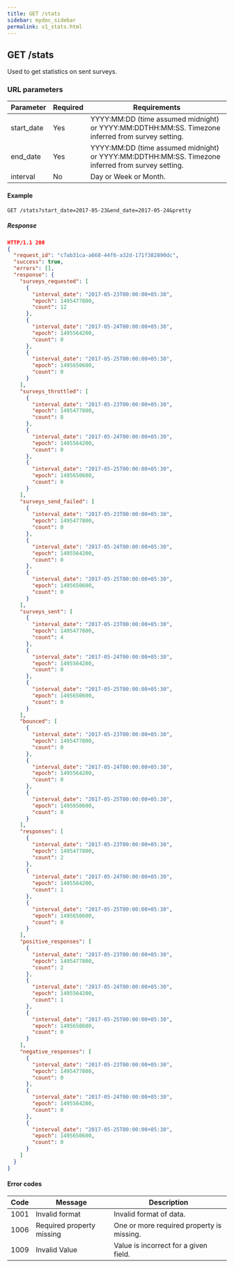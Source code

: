 ```yaml
---
title: GET /stats
sidebar: mydoc_sidebar
permalink: v1_stats.html
---
```


## GET /stats

Used to get statistics on sent surveys.

### URL parameters

|Parameter|Required|Requirements|
|---------|--------|------------|
|start_date|Yes|YYYY:MM:DD (time assumed midnight) or YYYY:MM:DDTHH:MM:SS. Timezone inferred from survey setting.|
|end_date|Yes|YYYY:MM:DD (time assumed midnight) or YYYY:MM:DDTHH:MM:SS. Timezone inferred from survey setting.|
|interval|No|Day or Week or Month.|

#### Example

```
GET /stats?start_date=2017-05-23&end_date=2017-05-24&pretty
```

##### Response

```json
HTTP/1.1 200
{
  "request_id": "c7ab31ca-a668-44f6-a32d-171f382890dc",
  "success": true,
  "errors": [],
  "response": {
    "surveys_requested": [
      {
        "interval_date": "2017-05-23T00:00:00+05:30",
        "epoch": 1495477800,
        "count": 12
      },
      {
        "interval_date": "2017-05-24T00:00:00+05:30",
        "epoch": 1495564200,
        "count": 0
      },
      {
        "interval_date": "2017-05-25T00:00:00+05:30",
        "epoch": 1495650600,
        "count": 0
      }
    ],
    "surveys_throttled": [
      {
        "interval_date": "2017-05-23T00:00:00+05:30",
        "epoch": 1495477800,
        "count": 8
      },
      {
        "interval_date": "2017-05-24T00:00:00+05:30",
        "epoch": 1495564200,
        "count": 0
      },
      {
        "interval_date": "2017-05-25T00:00:00+05:30",
        "epoch": 1495650600,
        "count": 0
      }
    ],
    "surveys_send_failed": [
      {
        "interval_date": "2017-05-23T00:00:00+05:30",
        "epoch": 1495477800,
        "count": 0
      },
      {
        "interval_date": "2017-05-24T00:00:00+05:30",
        "epoch": 1495564200,
        "count": 0
      },
      {
        "interval_date": "2017-05-25T00:00:00+05:30",
        "epoch": 1495650600,
        "count": 0
      }
    ],
    "surveys_sent": [
      {
        "interval_date": "2017-05-23T00:00:00+05:30",
        "epoch": 1495477800,
        "count": 4
      },
      {
        "interval_date": "2017-05-24T00:00:00+05:30",
        "epoch": 1495564200,
        "count": 0
      },
      {
        "interval_date": "2017-05-25T00:00:00+05:30",
        "epoch": 1495650600,
        "count": 0
      }
    ],
    "bounced": [
      {
        "interval_date": "2017-05-23T00:00:00+05:30",
        "epoch": 1495477800,
        "count": 0
      },
      {
        "interval_date": "2017-05-24T00:00:00+05:30",
        "epoch": 1495564200,
        "count": 0
      },
      {
        "interval_date": "2017-05-25T00:00:00+05:30",
        "epoch": 1495650600,
        "count": 0
      }
    ],
    "responses": [
      {
        "interval_date": "2017-05-23T00:00:00+05:30",
        "epoch": 1495477800,
        "count": 2
      },
      {
        "interval_date": "2017-05-24T00:00:00+05:30",
        "epoch": 1495564200,
        "count": 1
      },
      {
        "interval_date": "2017-05-25T00:00:00+05:30",
        "epoch": 1495650600,
        "count": 0
      }
    ],
    "positive_responses": [
      {
        "interval_date": "2017-05-23T00:00:00+05:30",
        "epoch": 1495477800,
        "count": 2
      },
      {
        "interval_date": "2017-05-24T00:00:00+05:30",
        "epoch": 1495564200,
        "count": 1
      },
      {
        "interval_date": "2017-05-25T00:00:00+05:30",
        "epoch": 1495650600,
        "count": 0
      }
    ],
    "negative_responses": [
      {
        "interval_date": "2017-05-23T00:00:00+05:30",
        "epoch": 1495477800,
        "count": 0
      },
      {
        "interval_date": "2017-05-24T00:00:00+05:30",
        "epoch": 1495564200,
        "count": 0
      },
      {
        "interval_date": "2017-05-25T00:00:00+05:30",
        "epoch": 1495650600,
        "count": 0
      }
    ]
  }
}
```


#### Error codes

|Code|Message|Description|
|----|-------|-----------|
|1001|Invalid format|Invalid format of data.|
|1006|Required property missing|One or more required property is missing.|
|1009|Invalid Value|Value is incorrect for a given field.|